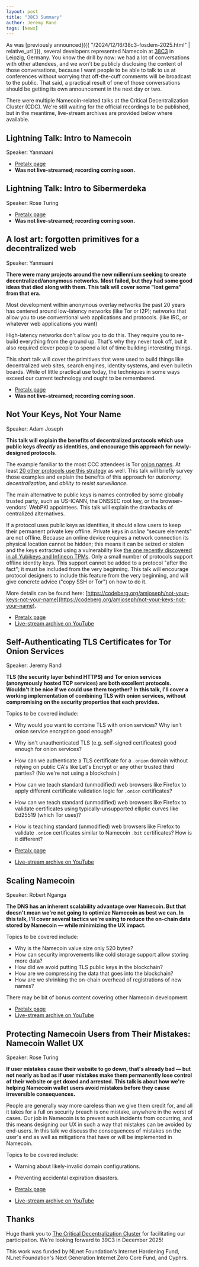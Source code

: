 ```yaml
---
layout: post
title: "38C3 Summary"
author: Jeremy Rand
tags: [News]
---
```


As was [previously announced]({{ "/2024/12/16/38c3-fosdem-2025.html" | relative_url }}), several developers represented Namecoin at [38C3](https://events.ccc.de/congress/2024/wiki/index.php/Main_Page) in Leipzig, Germany. You know the drill by now: we had a lot of conversations with other attendees, and we won't be publicly disclosing the content of those conversations, because I want people to be able to talk to us at conferences without worrying that off-the-cuff comments will be broadcast to the public. That said, a practical result of one of those conversations should be getting its own announcement in the next day or two.

There were multiple Namecoin-related talks at the Critical Decentralization Cluster (CDC). We're still waiting for the official recordings to be published, but in the meantime, live-stream archives are provided below where available.

## Lightning Talk: Intro to Namecoin

Speaker: Yanmaani

* [Pretalx page](https://pretalx.riat.at/38c3/talk/PQRLPH/)
* **Was not live-streamed; recording coming soon.**

## Lightning Talk: Intro to Sibermerdeka

Speaker: Rose Turing

* [Pretalx page](https://pretalx.riat.at/38c3/talk/PQRLPH/)
* **Was not live-streamed; recording coming soon.**

## A lost art: forgotten primitives for a decentralized web

Speaker: Yanmaani

**There were many projects around the new millennium seeking to create decentralized/anonymous networks. Most failed, but they had some good ideas that died along with them. This talk will cover some "lost gems" from that era.**

Most development within anonymous overlay networks the past 20 years has centered around low-latency networks (like Tor or I2P); networks that allow you to use conventional web applications and protocols. (like IRC, or whatever web applications you want)

High-latency networks don't allow you to do this. They require you to re-build everything from the ground up. That's why they never took off, but it also required clever people to spend a lot of time building interesting things.

This short talk will cover the primitives that were used to build things like decentralized web sites, search engines, identity systems, and even bulletin boards. While of little practical use today, the techniques in some ways exceed our current technology and ought to be remembered.

* [Pretalx page](https://pretalx.riat.at/38c3/talk/D8YKHW/)
* **Was not live-streamed; recording coming soon.**

## Not Your Keys, Not Your Name

Speaker: Adam Joseph

**This talk will explain the benefits of decentralized protocols which use public keys *directly* as identities, and encourage this approach for newly-designed protocols.**

The example familiar to the most CCC attendees is Tor [onion names](http://2gzyxa5ihm7nsggfxnu52rck2vv4rvmdlkiu3zzui5du4xyclen53wid.onion/). At least [20 other protocols use this strategy](https://codeberg.org/amjoseph/not-your-keys-not-your-name) as well. This talk will briefly survey those examples and explain the benefits of this approach for *autonomy*, *decentralization*, and *ability to resist surveillance*.

The main alternative to public keys is names controlled by some globally trusted party, such as US-ICANN, the DNSSEC root key, or the browser-vendors' WebPKI appointees. This talk will explain the drawbacks of centralized alternatives.

If a protocol uses public keys as identities, it should allow users to keep their permanent private key offline. Private keys in *online* "secure elements" are not offline. Because an online device requires a network connection its physical location cannot be hidden; this means it can be seized or stolen and the keys extracted using a vulnerability like [the one recently discovered in all Yubikeys and Infineon TPMs](https://eprint.iacr.org/2024/1380). Only a small number of protocols support offline identity keys. This support cannot be added to a protocol "after the fact"; it must be included from the very beginning. This talk will encourage protocol designers to include this feature from the very beginning, and will give concrete advice ("copy SSH or Tor") on how to do it.

More details can be found here: [https://codeberg.org/amjoseph/not-your-keys-not-your-name](https://codeberg.org/amjoseph/not-your-keys-not-your-name).

* [Pretalx page](https://pretalx.riat.at/38c3/talk/8FCVKL/)
* [Live-stream archive on YouTube](https://www.youtube.com/live/JPK7J9FVdvo?feature=shared&t=1730)

## Self-Authenticating TLS Certificates for Tor Onion Services

Speaker: Jeremy Rand

**TLS (the security layer behind HTTPS) and Tor onion services (anonymously hosted TCP services) are both excellent protocols. Wouldn't it be nice if we could use them together? In this talk, I'll cover a working implementation of combining TLS with onion services, without compromising on the security properties that each provides.**

Topics to be covered include:

* Why would you want to combine TLS with onion services? Why isn't onion service encryption good enough?
* Why isn't unauthenticated TLS (e.g. self-signed certificates) good enough for onion services?
* How can we authenticate a TLS certificate for a `.onion` domain without relying on public CA's like Let's Encrypt or any other trusted third parties? (No we're not using a blockchain.)
* How can we teach standard (unmodified) web browsers like Firefox to apply different certificate validation logic for `.onion` certificates?
* How can we teach standard (unmodified) web browsers like Firefox to validate certificates using typically-unsupported elliptic curves like Ed25519 (which Tor uses)?
* How is teaching standard (unmodified) web browsers like Firefox to validate `.onion` certificates similar to Namecoin `.bit` certificates? How is it different?

* [Pretalx page](https://pretalx.riat.at/38c3/talk/QT333R/)
* [Live-stream archive on YouTube](https://www.youtube.com/live/JPK7J9FVdvo?feature=shared&t=5378)

## Scaling Namecoin

Speaker: Robert Nganga

**The DNS has an inherent scalability advantage over Namecoin. But that doesn't mean we're not going to optimize Namecoin as best we can. In this talk, I'll cover several tactics we're using to reduce the on-chain data stored by Namecoin — while minimizing the UX impact.**

Topics to be covered include:

* Why is the Namecoin value size only 520 bytes?
* How can security improvements like cold storage support allow storing more data?
* How did we avoid putting TLS public keys in the blockchain?
* How are we compressing the data that goes into the blockchain?
* How are we shrinking the on-chain overhead of registrations of new names?

There may be bit of bonus content covering other Namecoin development.

* [Pretalx page](https://pretalx.riat.at/38c3/talk/8YWD9D/)
* [Live-stream archive on YouTube](https://www.youtube.com/live/JPK7J9FVdvo?feature=shared&t=7088)

## Protecting Namecoin Users from Their Mistakes: Namecoin Wallet UX

Speaker: Rose Turing

**If user mistakes cause their website to go down, that's already bad — but not nearly as bad as if user mistakes make them permanently lose control of their website or get doxed and arrested. This talk is about how we're helping Namecoin wallet users avoid mistakes before they cause irreversible consequences.**

People are generally way more careless than we give them credit for, and all it takes for a full on security breach is one mistake, anywhere in the worst of cases. Our job in Namecoin is to prevent such incidents from occurring, and this means designing our UX in such a way that mistakes can be avoided by end-users. In this talk we discuss the consequences of mistakes on the user's end as well as mitigations that have or will be implemented in Namecoin.

Topics to be covered include:

* Warning about likely-invalid domain configurations.
* Preventing accidental expiration disasters.

* [Pretalx page](https://pretalx.riat.at/38c3/talk/7TNDME/)
* [Live-stream archive on YouTube](https://www.youtube.com/live/JPK7J9FVdvo?feature=shared&t=8129)

## Thanks

Huge thank you to [The Critical Decentralization Cluster](https://decentral.community/) for facilitating our participation. We're looking forward to 39C3 in December 2025!

This work was funded by NLnet Foundation's Internet Hardening Fund, NLnet Foundation's Next Generation Internet Zero Core Fund, and Cyphrs.
